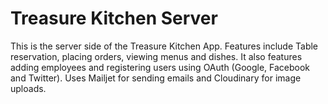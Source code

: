 # Treasure Kitchen Server
This is the server side of the Treasure Kitchen App.
Features include Table reservation, placing orders, viewing menus and dishes.
It also features adding employees and registering users using OAuth (Google, Facebook and Twitter).
Uses Mailjet for sending emails and Cloudinary for image uploads.
